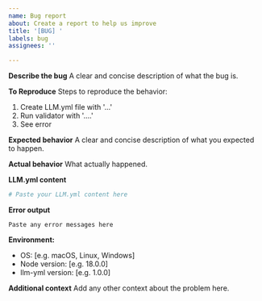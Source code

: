 ```yaml
---
name: Bug report
about: Create a report to help us improve
title: '[BUG] '
labels: bug
assignees: ''

---
```


**Describe the bug**
A clear and concise description of what the bug is.

**To Reproduce**
Steps to reproduce the behavior:
1. Create LLM.yml file with '...'
2. Run validator with '....'
3. See error

**Expected behavior**
A clear and concise description of what you expected to happen.

**Actual behavior**
What actually happened.

**LLM.yml content**
```yaml
# Paste your LLM.yml content here
```

**Error output**
```
Paste any error messages here
```

**Environment:**
 - OS: [e.g. macOS, Linux, Windows]
 - Node version: [e.g. 18.0.0]
 - llm-yml version: [e.g. 1.0.0]

**Additional context**
Add any other context about the problem here.
